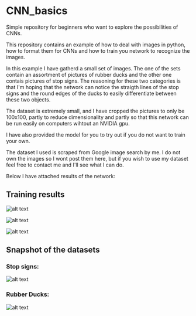 # CNN_basics
Simple repository for beginners who want to explore the possibilities of CNNs.

This repository contains an example of how to deal with images in python, how to format them for CNNs and how to train you network to recognize the images. 

In this example I have gatherd a small set of images. The one of the sets contain an assortment of pictures of rubber ducks and the other one contais pictures of stop signs. The reasoning for these two categories is that I'm hoping that the network can notice the straigth lines of the stop signs and the round edges of the ducks to easily differentiate between these two objects. 

The dataset is extremely small, and I have cropped the pictures to only be 100x100, partly to reduce dimensionality and partly so that this network can be run easily on computers wihtout an NVIDIA gpu. 

I have also provided the model for you to try out if you do not want to train your own.

The dataset I used is scraped from Google image search by me. I do not own the images so I wont post them here, but if you wish to use my dataset feel free to contact me and I'll see what I can do.

Below I have attached results of the network:

## Training results
![alt text](https://i.imgur.com/h5cu3O6.png)

![alt text](https://i.imgur.com/NTNQO9s.png)

![alt text](https://i.imgur.com/o0y9YCe.png)

## Snapshot of the datasets
### Stop signs:
![alt text](https://i.imgur.com/FBtHM9g.png)

### Rubber Ducks:
![alt text](https://i.imgur.com/1tRRhDk.png)



